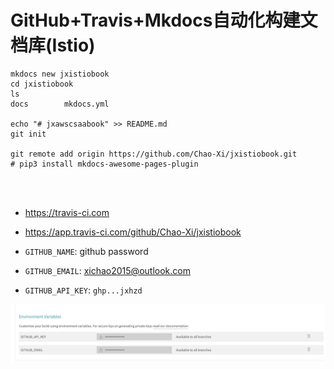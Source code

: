 # **GitHub+Travis+Mkdocs自动化构建文档库(Istio)**

```
mkdocs new jxistiobook
cd jxistiobook
ls
docs		mkdocs.yml

echo "# jxawscsaabook" >> README.md
git init

git remote add origin https://github.com/Chao-Xi/jxistiobook.git
# pip3 install mkdocs-awesome-pages-plugin




```


* https://travis-ci.com
* https://app.travis-ci.com/github/Chao-Xi/jxistiobook

* `GITHUB_NAME`: github password
* `GITHUB_EMAIL`: xichao2015@outlook.com
* `GITHUB_API_KEY`: `ghp...jxhzd`

![Alt Image Text](../images/ext1_1.png "body image") 


